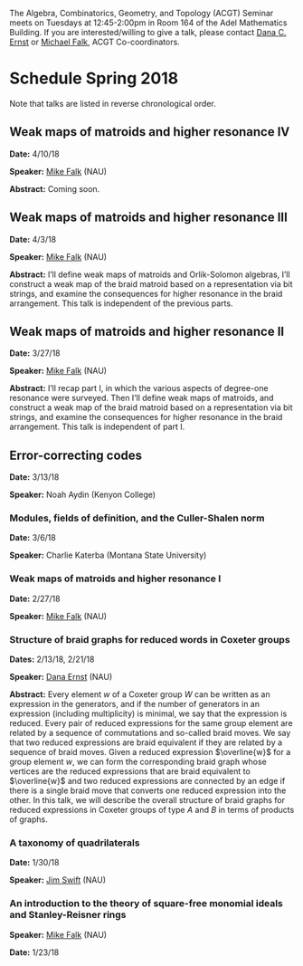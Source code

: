 The Algebra, Combinatorics, Geometry, and Topology (ACGT) Seminar meets on Tuesdays at 12:45-2:00pm in Room 164 of the Adel Mathematics Building. If you are interested/willing to give a talk, please contact [Dana C. Ernst](http://danaernst.com) or [Michael Falk](http://www.cefns.nau.edu/~falk/), ACGT Co-coordinators.

# Schedule Spring 2018 #

Note that talks are listed in reverse chronological order.

## Weak maps of matroids and higher resonance IV

**Date:** 4/10/18

**Speaker:** [Mike Falk](https://www.cefns.nau.edu/~falk/) (NAU)

**Abstract:** Coming soon.

## Weak maps of matroids and higher resonance III

**Date:** 4/3/18

**Speaker:** [Mike Falk](https://www.cefns.nau.edu/~falk/) (NAU)

**Abstract:** I’ll define weak maps of matroids and Orlik-Solomon algebras, I’ll construct a weak map of the braid matroid based on a representation via bit strings, and examine the consequences for higher resonance in the braid arrangement. This talk is independent of the previous parts.

## Weak maps of matroids and higher resonance II

**Date:** 3/27/18

**Speaker:** [Mike Falk](https://www.cefns.nau.edu/~falk/) (NAU)

**Abstract:** I’ll recap part I, in which the various aspects of degree-one resonance were surveyed. Then I’ll define weak maps of matroids, and construct a weak map of the braid matroid based on a representation via bit strings, and examine the consequences for higher resonance in the braid arrangement. This talk is independent of part I.

## Error-correcting codes

**Date:** 3/13/18

**Speaker:** Noah Aydin (Kenyon College)

### Modules, fields of definition, and the Culler-Shalen norm

**Date:** 3/6/18

**Speaker:** Charlie Katerba (Montana State University)

### Weak maps of matroids and higher resonance I

**Date:** 2/27/18

**Speaker:** [Mike Falk](https://www.cefns.nau.edu/~falk/) (NAU)

### Structure of braid graphs for reduced words in Coxeter groups

**Dates:** 2/13/18, 2/21/18

**Speaker:** [Dana Ernst](http://danaernst.com) (NAU)

**Abstract:** Every element $w$ of a Coxeter group $W$ can be written as an expression in the generators, and if the number of generators in an expression (including multiplicity) is minimal, we say that the expression is reduced. Every pair of reduced expressions for the same group element are related by a sequence of commutations and so-called braid moves.  We say that two reduced expressions are braid equivalent if they are related by a sequence of braid moves. Given a reduced expression $\overline{w}$ for a group element $w$, we can form the corresponding braid graph whose vertices are the reduced expressions that are braid equivalent to $\overline{w}$ and two reduced expressions are connected by an edge if there is a single braid move that converts one reduced expression into the other. In this talk, we will describe the overall structure of braid graphs for reduced expressions in Coxeter groups of type $A$ and $B$ in terms of products of graphs.

### A taxonomy of quadrilaterals

**Date:** 1/30/18

**Speaker:** [Jim Swift](https://oak.ucc.nau.edu/jws8/) (NAU)

### An introduction to the theory of square-free monomial ideals and Stanley-Reisner rings

**Speaker:** [Mike Falk](https://www.cefns.nau.edu/~falk/) (NAU)

**Date:** 1/23/18

